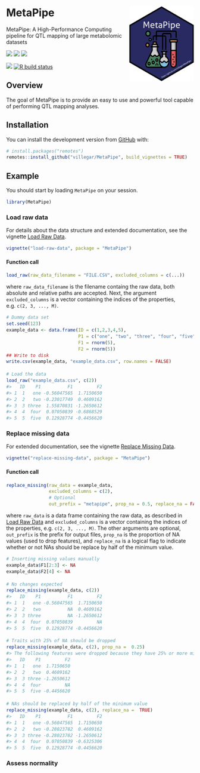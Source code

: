 
<!-- README.md is generated from README.Rmd. Please edit that file -->

<!-- Extra CSS -->

<!-- Utilitary functions -->

<!-- /Users/runner/work/_temp/Library/MetaPipe/images/metapipe.png -->

# MetaPipe <img src="https://raw.githubusercontent.com/villegar/MetaPipe/master/inst/images/metapipe.png" alt="metapipe-logo" align="right" height=200px/>

MetaPipe: A High-Performance Computing pipeline for QTL mapping of large
metabolomic datasets <!-- badges: start -->
<!-- [![Build Status](https://travis-ci.com/villegar/MetaPipe.svg?branch=master)](https://travis-ci.com/villegar/MetaPipe) -->
[![](https://travis-ci.com/villegar/MetaPipe.svg?branch=master)](https://travis-ci.com/villegar/MetaPipe)
[![](https://img.shields.io/badge/devel%20version-0.0.1-blue.svg)](https://github.com/villegar/MetaPipe)
[![](https://img.shields.io/github/languages/code-size/villegar/MetaPipe.svg)](https://github.com/villegar/MetaPipe)
<!-- [![](https://www.r-pkg.org/badges/version/MetaPipe?color=red)](https://cran.r-project.org/package=MetaPipe) -->
[![](https://codecov.io/gh/villegar/MetaPipe/branch/master/graph/badge.svg)](https://codecov.io/gh/villegar/MetaPipe)
[![R build
status](https://github.com/villegar/MetaPipe/workflows/R-CMD-check/badge.svg)](https://github.com/villegar/MetaPipe/actions)
<!-- [![Dependencies](https://tinyverse.netlify.com/badge/MetaPipe)](https://cran.r-project.org/package=MetaPipe) -->
<!-- [![CRAN checks](https://cranchecks.info/badges/summary/MetaPipe)](https://cran.r-project.org/web/checks/check_results_MetaPipe.html) -->
<!-- [![R build status](https://github.com/villegar/MetaPipe/workflows/R-CMD-check/badge.svg)](https://github.com/villegar/MetaPipe/actions) -->

<!-- badges: end -->

## Overview

The goal of MetaPipe is to provide an easy to use and powerful tool
capable of performing QTL mapping analyses.
<!-- on metabolomics data. -->

## Installation

<!-- You can install the released version of MetaPipe from [CRAN](https://CRAN.R-project.org) with: -->

<!-- ``` r -->

<!-- install.packages("MetaPipe") -->

<!-- ``` -->

<!-- And the development version from [GitHub](https://github.com/) with: -->

You can install the development version from
[GitHub](https://github.com/) with:

``` r
# install.packages("remotes")
remotes::install_github("villegar/MetaPipe", build_vignettes = TRUE)
```

## Example

<!-- This is a basic example which shows you how to solve a common problem: -->

You should start by loading `MetaPipe` on your session.

``` r
library(MetaPipe)
```

### Load raw data

For details about the data structure and extended documentation, see the
vignette [Load Raw
Data](https://villegar.github.io/MetaPipe/articles/load-raw-data).

``` r
vignette("load-raw-data", package = "MetaPipe")
```

#### Function call

``` r
load_raw(raw_data_filename = "FILE.CSV", excluded_columns = c(...))
```

where `raw_data_filename` is the filename containg the raw data, both
absolute and relative paths are accepted. Next, the argument
`excluded_columns` is a vector containing the indices of the properties,
e.g. `c(2, 3, ..., M)`.

``` r
# Dummy data set
set.seed(123)
example_data <- data.frame(ID = c(1,2,3,4,5),
                           P1 = c("one", "two", "three", "four", "five"), 
                           F1 = rnorm(5), 
                           F2 = rnorm(5))
## Write to disk
write.csv(example_data, "example_data.csv", row.names = FALSE)

# Load the data
load_raw("example_data.csv", c(2))
#>   ID    P1          F1         F2
#> 1  1   one -0.56047565  1.7150650
#> 2  2   two -0.23017749  0.4609162
#> 3  3 three  1.55870831 -1.2650612
#> 4  4  four  0.07050839 -0.6868529
#> 5  5  five  0.12928774 -0.4456620
```

### Replace missing data

For extended documentation, see the vignette [Replace Missing
Data](https://villegar.github.io/MetaPipe/articles/replace-missing-data).

``` r
vignette("replace-missing-data", package = "MetaPipe")
```

#### Function call

``` r
replace_missing(raw_data = example_data, 
                excluded_columns = c(2), 
                # Optional
                out_prefix = "metapipe", prop_na = 0.5, replace_na = FALSE)
```

where `raw_data` is a data frame containing the raw data, as described
in [Load Raw Data](#load-raw-data) and `excluded_columns` is a vector
containing the indices of the properties, e.g. `c(2, 3, ..., M)`. The
other arguments are optional, `out_prefix` is the prefix for output
files, `prop_na` is the proportion of NA values (used to drop features),
and `replace_na` is a logical flag to indicate whether or not NAs should
be replace by half of the minimum value.

``` r
# Inserting missing values manually
example_data$F1[2:3] <- NA
example_data$F2[4] <- NA

# No changes expected
replace_missing(example_data, c(2))
#>   ID    P1          F1         F2
#> 1  1   one -0.56047565  1.7150650
#> 2  2   two          NA  0.4609162
#> 3  3 three          NA -1.2650612
#> 4  4  four  0.07050839         NA
#> 5  5  five  0.12928774 -0.4456620

# Traits with 25% of NA should be dropped
replace_missing(example_data, c(2), prop_na =  0.25)
#> The following features were dropped because they have 25% or more missing values: F1
#>   ID    P1         F2
#> 1  1   one  1.7150650
#> 2  2   two  0.4609162
#> 3  3 three -1.2650612
#> 4  4  four         NA
#> 5  5  five -0.4456620

# NAs should be replaced by half of the minimum value
replace_missing(example_data, c(2), replace_na =  TRUE)
#>   ID    P1          F1         F2
#> 1  1   one -0.56047565  1.7150650
#> 2  2   two -0.28023782  0.4609162
#> 3  3 three -0.28023782 -1.2650612
#> 4  4  four  0.07050839 -0.6325306
#> 5  5  five  0.12928774 -0.4456620
```

### Assess normality

<!-- What is special about using `README.Rmd` instead of just `README.md`? You can include R chunks like so: -->

<!-- ```{r cars} -->

<!-- summary(cars) -->

<!-- ``` -->

<!-- You'll still need to render `README.Rmd` regularly, to keep `README.md` up-to-date. -->

<!-- You can also embed plots, for example: -->

<!-- ```{r pressure, echo = FALSE} -->

<!-- plot(pressure) -->

<!-- ``` -->

<!-- In that case, don't forget to commit and push the resulting figure files, so they display on GitHub! -->
